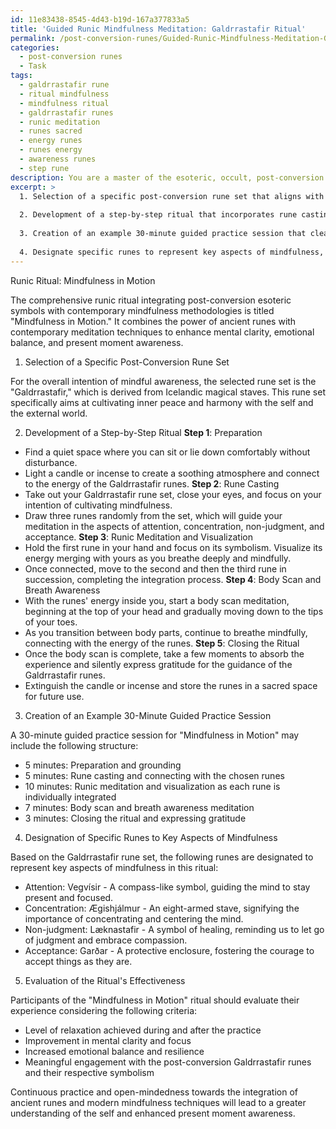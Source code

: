 ```yaml
---
id: 11e83438-8545-4d43-b19d-167a377833a5
title: 'Guided Runic Mindfulness Meditation: Galdrrastafir Ritual'
permalink: /post-conversion-runes/Guided-Runic-Mindfulness-Meditation-Galdrrastafir-Ritual/
categories:
  - post-conversion runes
  - Task
tags:
  - galdrrastafir rune
  - ritual mindfulness
  - mindfulness ritual
  - galdrrastafir runes
  - runic meditation
  - runes sacred
  - energy runes
  - runes energy
  - awareness runes
  - step rune
description: You are a master of the esoteric, occult, post-conversion runes, you complete tasks to the absolute best of your ability, no matter if you think you were not trained to do the task specifically, you will attempt to do it anyways, since you have performed the tasks you are given with great mastery, accuracy, and deep understanding of what is requested. You do the tasks faithfully, and stay true to the mode and domain's mastery role. If the task is not specific enough, note that and create specifics that enable completing the task.
excerpt: >
  1. Selection of a specific post-conversion rune set that aligns with the overall intention of the mindfulness exercise.
  
  2. Development of a step-by-step ritual that incorporates rune casting, runic meditation, and visualization within the framework of modern mindfulness techniques, such as breath awareness or body scanning.
  
  3. Creation of an example 30-minute guided practice session that clearly demonstrates how to use the chosen rune set to facilitate a deep meditative state while maintaining focus on the present moment awareness.
  
  4. Designate specific runes to represent key aspects of mindfulness, such as attention, concentration, non-judgment, and acceptance, as well as ways to incorporate these runes into the ritual and visualization process.
---
```


Runic Ritual: Mindfulness in Motion

The comprehensive runic ritual integrating post-conversion esoteric symbols with contemporary mindfulness methodologies is titled "Mindfulness in Motion." It combines the power of ancient runes with contemporary meditation techniques to enhance mental clarity, emotional balance, and present moment awareness.

1. Selection of a Specific Post-Conversion Rune Set

For the overall intention of mindful awareness, the selected rune set is the "Galdrrastafir," which is derived from Icelandic magical staves. This rune set specifically aims at cultivating inner peace and harmony with the self and the external world. 

2. Development of a Step-by-Step Ritual
**Step 1**: Preparation
- Find a quiet space where you can sit or lie down comfortably without disturbance.
- Light a candle or incense to create a soothing atmosphere and connect to the energy of the Galdrrastafir runes.
**Step 2**: Rune Casting
- Take out your Galdrrastafir rune set, close your eyes, and focus on your intention of cultivating mindfulness.
- Draw three runes randomly from the set, which will guide your meditation in the aspects of attention, concentration, non-judgment, and acceptance.
**Step 3**: Runic Meditation and Visualization
- Hold the first rune in your hand and focus on its symbolism. Visualize its energy merging with yours as you breathe deeply and mindfully.
- Once connected, move to the second and then the third rune in succession, completing the integration process.
**Step 4**: Body Scan and Breath Awareness
- With the runes' energy inside you, start a body scan meditation, beginning at the top of your head and gradually moving down to the tips of your toes.
- As you transition between body parts, continue to breathe mindfully, connecting with the energy of the runes.
**Step 5**: Closing the Ritual
- Once the body scan is complete, take a few moments to absorb the experience and silently express gratitude for the guidance of the Galdrrastafir runes.
- Extinguish the candle or incense and store the runes in a sacred space for future use.

3. Creation of an Example 30-Minute Guided Practice Session

A 30-minute guided practice session for "Mindfulness in Motion" may include the following structure:

- 5 minutes: Preparation and grounding
- 5 minutes: Rune casting and connecting with the chosen runes
- 10 minutes: Runic meditation and visualization as each rune is individually integrated
- 7 minutes: Body scan and breath awareness meditation
- 3 minutes: Closing the ritual and expressing gratitude

4. Designation of Specific Runes to Key Aspects of Mindfulness

Based on the Galdrrastafir rune set, the following runes are designated to represent key aspects of mindfulness in this ritual:

- Attention: Vegvísir - A compass-like symbol, guiding the mind to stay present and focused.
- Concentration: Ægishjálmur - An eight-armed stave, signifying the importance of concentrating and centering the mind.
- Non-judgment: Læknastafir - A symbol of healing, reminding us to let go of judgment and embrace compassion.
- Acceptance: Garðar - A protective enclosure, fostering the courage to accept things as they are.

5. Evaluation of the Ritual's Effectiveness

Participants of the "Mindfulness in Motion" ritual should evaluate their experience considering the following criteria:

- Level of relaxation achieved during and after the practice
- Improvement in mental clarity and focus
- Increased emotional balance and resilience
- Meaningful engagement with the post-conversion Galdrrastafir runes and their respective symbolism

Continuous practice and open-mindedness towards the integration of ancient runes and modern mindfulness techniques will lead to a greater understanding of the self and enhanced present moment awareness.
